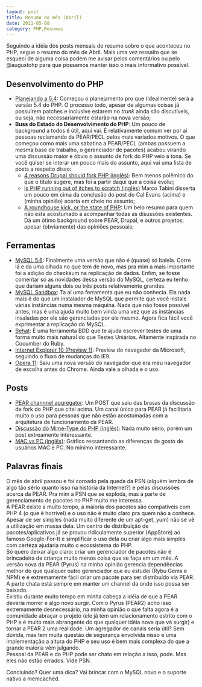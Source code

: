 ```yaml
---
layout: post
title: Resumo do mês (Abril)
date: 2011-05-08
category: PHP,Resumos
---
```


Seguindo a idéia dos posts mensais de resumo sobre o que aconteceu no
PHP, segue o resumo do mês de Abril. Mais uma vez ressalto que se
esqueci de alguma coisa podem me avisar pelos comentários ou pelo
@augustohp para que possamos manter isso o mais informativo possível.

## Desenvolvimento do PHP

-   [Planejando a 5.4](http://wiki.php.net/todo/php54): Começou o
    planejamento pro que (idealmente) será a versão 5.4 do PHP. O
    processo todo, apesar de algumas coisas já possuírem patches e
    inclusive estarem no *trunk* ainda são discutíveis, ou seja, não
    necessariamente estarão na nova versão;
-   **Buss do Estado do Desenvolvimento do PHP**: Um pouco de background
    a todos é útil, aqui vai. É relativamente comum ver por aí pessoas
    reclamando da PEAR/PECL pelos mais variados motivos. O que começou
    como mais uma sabatina a PEAR/PECL (ambas possuem a mesma base de
    trabalho, o gerenciador de pacotes) acabou virando uma discussão
    maior e óbvio o assunto de fork do PHP veio a tona. Se você quiser
    se interar um pouco mais do assunto, aqui vai uma lista de posts a
    respeito disso:
    -   [4 reasons Drupal should fork PHP
        (inglês)][1]:
        Bem menos polêmico do que o título sugere, mas foi a partir
        daqui que a coisa evolui;
    -   [Is PHP running out of itches to scratch
        (inglês)][tabini]
        Marco Tabini disserta um pouco em cima da conclusão do post do
        Cal Evans (acima) e (minha opinião) acerta em cheio no assunto;
    -   [A roundhouse kick, or the state of
        PHP](http://till.klampaeckel.de/blog/archives/150-A-roundhouse-kick,-or-the-state-of-PHP.html):
        Um belo resumo para quem não esta acostumado a acompanhar todas
        as disussões existentes. Dá um ótimo background sobre PEAR,
        Drupal, e outros projetos; apesar (obviamente) das opiniões
        pessoais;

## Ferramentas

-   [MySQL
    5.6][3]:
    Finalmente uma versão que não é (quase) só balela. Corre lá e da uma
    olhada no que tem de novo, mas pra mim a mais importante foi a
    adição do checksum na replicação de dados. Enfim, se fosse comentar
    só as novidades dessa versão do MySQL, certeza eu tenho que dariam
    alguns dois ou três posts relativamente grandes.
-   [MySQL Sandbox][ms]: Ta aí uma
    ferramenta que eu não conhecia. Ela nada mais é do que um instalador
    de MySQL que permite que você instale várias instâncias numa mesma
    máquina. Nada que não fosse possível antes, mas é uma ajuda muito
    bem vinda uma vez que as instâncias insaladas por ele são
    gerenciadas por ele mesmo. Agora fica fácil você exprimentar a
    replicação do MySQL.
-   [Behat](http://behat.org/): É uma ferramenta BDD que te ajuda
    escrever testes de uma forma muito mais natural do que Testes
    Uniários. Altamente inspirada no Cocumber do Ruby.
-   [Internet Explorer 10
    (Preview 1)][2]:
    Preview do navegador da Microsoft, seguindo o fluxo de mudanças do
    IE9.
-   [Opera 11](http://www.opera.com): Saiu uma nova versão do
    navegador que era meu navegador de escolha antes do Chrome. Ainda
    vale a olhada e o uso.

## Posts

-   [PEAR channnel
    aggregator][4]:
    Um POST que saiu das brasas da discussão de fork do PHP que citei
    acima. Um canal único para PEAR já facilitaria muito o uso para
    pessoas que não estão acostumadas com a arquitetura de funcionamento
    da PEAR.
-   [Discussão do Mime-Type do PHP
    (inglês)](http://cweiske.de/tagebuch/php-mimetype.htm): Nada muito
    sério, porém um post extreamente interessante.
-   [MAC vs PC
    (inglês)](http://mashable.com/2011/04/23/mac-vs-pc-infographic/):
    Gráfico ressantando as diferenças de gosto de usuários MAC e PC. No
    mínimo interessante.

## Palavras finais

O mês de abril passou e foi coroado pela queda da PSN (alguém lembra de
algo tão sério quanto isso na história da Internet?) e pelas discussões
acerca da PEAR. Pra mim a PSN que se exploda, mas a parte de
gerenciamento de pacotes no PHP muito me interessa.\
A PEAR existe a muito tempo, a maioria dos pacotes são compatíveis com
PHP 4 (o que é horrível) e o uso não é muito claro pra quem não a
conhece. Apesar de ser simples (nada muito diferente de um apt-get, yum)
não se vê a utilização em massa dela. Um centro de distribuição de
pacotes/aplicativos já se provou ridiculamente superior (AppStore) ao
famoso Google-For-It e simplificar o uso dela ou criar algo mais simples
com certeza ajudaria muito o ecossistema do PHP.\
Só quero deixar algo claro: criar um gerenciador de pacotes não é
brincadeira de criança muito menos coisa que se faça em um mês. A versão
nova da PEAR (Pyrus) na minha opinião gerencia dependências melhor do
que qualquer outro gerenciador que eu estudei (Rybu Gems e NPM) e é
extremamente fácil criar um pacote para ser distribuído via PEAR. A
parte chata está sempre em manter um channel da onde isso possa ser
baixado.\
Existiu durante muito tempo em minha cabeça a idéia de que a PEAR
deveria morrer e algo novo surgir. Com o Pyrus (PEAR2) acho isso
extremamente desnecessário, na minha opinião o que falta agora é a
comunidade abraçar o projeto (ele já tem um relacionamento estrito com o
PHP e é muito mais abrangente do que qualquer idéia nova que vá surgir)
e tornar a PEAR 2 uma realidade. Um agregador de canais seria útil? Sem
dúvida, mas tem muita questão de segurança envolvida nisso e uma
implementação a altura do PHP e seu uso é bem mais complexa do que a
grande maioria vêm julgando.\
Pessoal da PEAR e do PHP pode ser chato em relação a isso, pode. Mas
eles não estão errados. Vide PSN.

Concluindo? Quer uma dica? Vai brincar com o MySQL novo e o suporte
nativo a memcached.

[tabini]: http://web.archive.org/web/20121205090627/http://blog.tabini.ca/2011/04/is-php-running-out-of-itches-to-scratch/
[ms]: http://web.archive.org/web/20230405092001/http://mysqlsandbox.net/news.html
[1]: http://web.archive.org/web/20211204111256/https://blog.calevans.com/2011/04/07/four-reasons-why-drupal-should-fork-php/
[2]: http://web.archive.org/web/20121222212147/http://blogs.msdn.com:80/b/ie/archive/2011/04/12/native-html5-first-ie10-platform-preview-available-for-download.aspx
[3]: http://web.archive.org/web/20121226095652/http://dev.mysql.com:80/tech-resources/articles/whats-new-in-mysql-5.6.html
[4]: http://web.archive.org/web/20120815012456/http://blog.stuartherbert.com:80/php/2011/04/09/gathering-requirements-for-a-pear-channel-aggregator/
